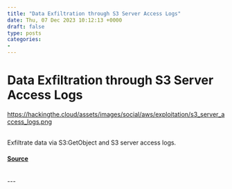 ```yaml
---
title: "Data Exfiltration through S3 Server Access Logs"
date: Thu, 07 Dec 2023 10:12:13 +0000
draft: false
type: posts
categories: 
- 
---
```

# Data Exfiltration through S3 Server Access Logs
https://hackingthe.cloud/assets/images/social/aws/exploitation/s3_server_access_logs.png
<br/>

<br/>
Exfiltrate data via S3:GetObject and S3 server access logs.

#### [Source](https://hackingthe.cloud/aws/exploitation/s3_server_access_logs/)

<br/>
---
